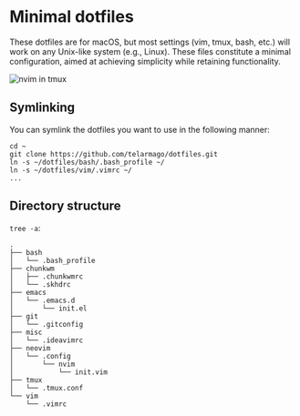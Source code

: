 # Minimal dotfiles

These dotfiles are for macOS, but most settings (vim, tmux, bash, etc.) will work on any Unix-like system (e.g., Linux). These files constitute a minimal configuration, aimed at achieving simplicity while retaining functionality.

![nvim in tmux](https://i.imgur.com/ZNKbaUY.png)

## Symlinking

You can symlink the dotfiles you want to use in the following manner:

```
cd ~
git clone https://github.com/telarmago/dotfiles.git
ln -s ~/dotfiles/bash/.bash_profile ~/
ln -s ~/dotfiles/vim/.vimrc ~/
...
```

## Directory structure

`tree -a`:

```
.
├── bash
│   └── .bash_profile
├── chunkwm
│   ├── .chunkwmrc
│   └── .skhdrc
├── emacs
│   └── .emacs.d
│       └── init.el
├── git
│   └── .gitconfig
├── misc
│   └── .ideavimrc
├── neovim
│   └── .config
│       └── nvim
│           └── init.vim
├── tmux
│   └── .tmux.conf
└── vim
    └── .vimrc
```
